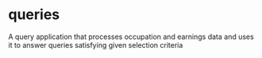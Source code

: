 # queries
A query application that processes occupation and earnings data and uses it to answer queries satisfying given selection criteria
